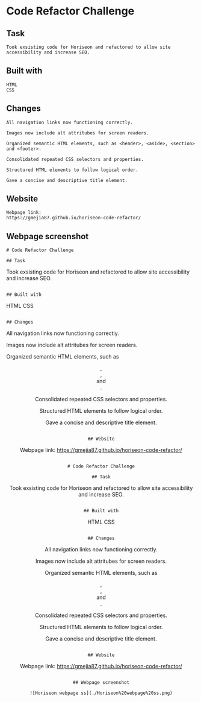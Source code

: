 # Code Refactor Challenge

## Task

```
Took exsisting code for Horiseon and refactored to allow site accessibility and increase SEO.
```

## Built with

```
HTML
CSS
```

## Changes

```
All navigation links now functioning correctly.

Images now include alt attritubes for screen readers.

Organized semantic HTML elements, such as <header>, <aside>, <section> and <footer>.

Consolidated repeated CSS selectors and properties. 

Structured HTML elements to follow logical order.

Gave a concise and descriptive title element. 
```

## Website
```
Webpage link:
https://gmejia87.github.io/horiseon-code-refactor/
```

## Webpage screenshot

```
# Code Refactor Challenge

## Task

```
Took exsisting code for Horiseon and refactored to allow site accessibility and increase SEO.
```

## Built with

```
HTML
CSS
```

## Changes

```
All navigation links now functioning correctly.

Images now include alt attritubes for screen readers.

Organized semantic HTML elements, such as <header>, <aside>, <section> and <footer>.

Consolidated repeated CSS selectors and properties. 

Structured HTML elements to follow logical order.

Gave a concise and descriptive title element. 
```

## Website
```
Webpage link:
https://gmejia87.github.io/horiseon-code-refactor/
```

# Code Refactor Challenge

## Task

```
Took exsisting code for Horiseon and refactored to allow site accessibility and increase SEO.
```

## Built with

```
HTML
CSS
```

## Changes

```
All navigation links now functioning correctly.

Images now include alt attritubes for screen readers.

Organized semantic HTML elements, such as <header>, <aside>, <section> and <footer>.

Consolidated repeated CSS selectors and properties. 

Structured HTML elements to follow logical order.

Gave a concise and descriptive title element. 
```

## Website
```
Webpage link:
https://gmejia87.github.io/horiseon-code-refactor/
```

## Webpage screenshot

![Horiseon webpage ss](./Horiseon%20webpage%20ss.png)